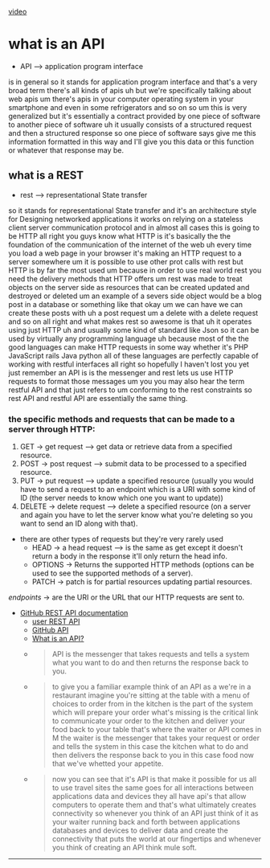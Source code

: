 [video](https://www.youtube.com/watch?v=Q-BpqyOT3a8)

# what is an API

- API --> application program interface

is in general so it stands for application program interface and that's a very broad term there's all kinds of apis uh but we're specifically talking about web apis um there's apis in your computer operating system in your smartphone and even in some refrigerators and so on so um this is very generalized but it's essentially a contract provided by one piece of software to another piece of software uh it usually consists of a structured request and then a structured response so one piece of software says give me this information formatted in this way and I'll give you this data or this function or whatever that response may be. 

## what is a REST 

- rest --> representational State transfer

so it stands for representational State transfer and it's an architecture style for Designing networked applications it works on relying on a stateless client server communication protocol and in almost all cases this is going to be HTTP all right you guys know what HTTP is it's basically the the foundation of the communication of the internet of the web uh every time you load a web page in your browser it's making an HTTP request to a server somewhere um it is possible to use other prot calls with rest but HTTP is by far the most used um because in order to use real world rest you need the delivery methods that HTTP offers um rest was made to treat objects on the server side as resources that can be created updated and destroyed or deleted um an example of a severs side object would be a blog post in a database or something like that okay um we can have we can create these posts with uh a post request um a delete with a delete request and so on all right and what makes rest so awesome is that uh it operates using just HTTP uh and usually some kind of standard like Json so it can be used by virtually any programming language uh because most of the the good languages can make HTTP requests in some way whether it's PHP JavaScript rails Java python all of these languages are perfectly capable of working with restful interfaces all right so hopefully I haven't lost you yet just remember an API is is the messenger and rest lets us use HTTP requests to format those messages um you you may also hear the term restful API and that just refers to um conforming to the rest constraints so rest API and restful API are essentially the same thing.

### the specific methods and requests that can be made to a server through HTTP:
1. GET -> get request --> get data or retrieve data from a specified resource.
2. POST -> post request --> submit data to be processed to a specified resource.
3. PUT -> put request --> update a specified resource (usually you would have to send a request to an endpoint which is a URI with some kind of ID (the server needs to know which one you want to update))
4. DELETE -> delete request --> delete a specified resource (on a server and again you have to let the server know what you're deleting so you want to send an ID along with that).

- there are other types of requests but they're very rarely used 
    - HEAD -> a head request --> is the same as get except it doesn't return a body in the response it'll only return the head info. 
    - OPTIONS -> Returns the supported HTTP methods (options can be used to see the supported methods of a server).
    - PATCH -> patch is for partial resources updating partial resources.

*endpoints* -> are the URI or the URL that our HTTP requests are sent to.

- [GitHub REST API documentation](https://docs.github.com/en/rest?apiVersion=2022-11-28)
    - [user REST API](https://docs.github.com/en/rest/users/users?apiVersion=2022-11-28)
    - [GitHub API](https://www.youtube.com/watch?v=Q-BpqyOT3a8&t=696s)
    - [What is an API?](https://www.youtube.com/watch?v=s7wmiS2mSXY&t=129s)
    - > API is the messenger that takes requests and tells a system what you want to do and then returns the response back to you. 
    - > to give you a familiar example think of an API as a we're in a restaurant imagine you're sitting at the table with a menu of choices to order from in the kitchen is the part of the system which will prepare your order what's missing is the critical link to communicate your order to the kitchen and deliver your food back to your table that's where the waiter or API comes in M the waiter is the messenger that takes your request or order and tells the system in this case the kitchen what to do and then delivers the response back to you in this case food now that we've whetted your appetite.
    - > now you can see that it's API is that make it possible for us all to use travel sites the same goes for all interactions between applications data and devices they all have api's that allow computers to operate them and that's what ultimately creates connectivity so whenever you think of an API just think of it as your waiter running back and forth between applications databases and devices to deliver data and create the connectivity that puts the world at our fingertips and whenever you think of creating an API think mule soft.
***
